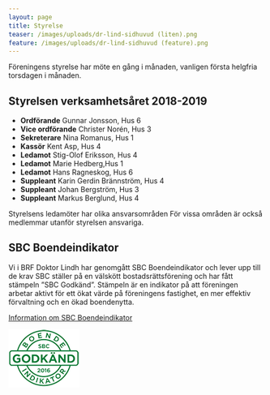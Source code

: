 ```yaml
---
layout: page
title: Styrelse
teaser: /images/uploads/dr-lind-sidhuvud (liten).png
feature: /images/uploads/dr-lind-sidhuvud (feature).png
---
```

Föreningens styrelse har möte en gång i månaden, vanligen första helgfria torsdagen i månaden. 

## Styrelsen verksamhetsåret 2018-2019

* **Ordförande** Gunnar Jonsson, Hus 6
* **Vice ordförande** Christer Norén, Hus 3	
* **Sekreterare** Nina Romanus, Hus 1
* **Kassör** Kent Asp, Hus 4
* **Ledamot** Stig-Olof Eriksson, Hus 4
* **Ledamot** Marie Hedberg,Hus 1
* **Ledamot** Hans Ragneskog, Hus 6
* **Suppleant** Karin Gerdin Brännström, Hus 4
* **Suppleant** Johan Bergström, Hus 3
* **Suppleant** Markus Berglund, Hus 4 

Styrelsens ledamöter har olika ansvarsområden
För vissa områden är också medlemmar utanför styrelsen ansvariga.

## SBC Boendeindikator

Vi i BRF Doktor Lindh har genomgått SBC Boendeindikator och lever upp till de krav SBC ställer på en välskött bostadsrättsförening och har fått stämpeln ”SBC Godkänd”. Stämpeln är en indikator på att föreningen arbetar aktivt för ett ökat värde på föreningens fastighet, en mer effektiv förvaltning och en ökad boendenytta.

[Information om SBC Boendeindikator](https://www.sbc.se/Bostadsrattsforvaltning/SBC-Boendeindikator/)

![SBC sigill för godkänd 2016.](/images/uploads/sbclogo.png)
